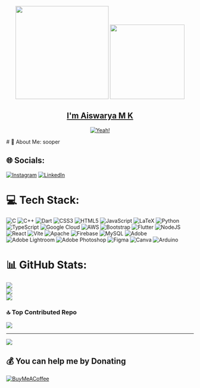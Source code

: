 

<div align='center'>
<p align="center">
<p><img src= "https://user-images.githubusercontent.com/74038190/219923809-b86dc415-a0c2-4a38-bc88-ad6cf06395a8.gif" width="250px" height="250px"> 
 <img src= "https://user-images.githubusercontent.com/74038190/212284164-662b26f5-a2e4-49cb-b675-4af56e609afa.gif"  width="200px" height="200px"  >

<a href = "https://aiswaryamk.vercel.app/"><h2>I'm Aiswarya M K</h2></a>
</p>

</p>
<a href="https://linkedin.com/in/aiswaryamk02"><img src="https://readme-typing-svg.demolab.com?font=Teko&weight=200&size=30&duration=4997&pause=983&color=4FD2F7&center=true&vCenter=true&width=440&lines=Aiswarya+is+a+Developer.;Innovative.+Dedicated.+Versatile" alt="Yeah!" /></a>
</div>

</p>
<div>
# 💫 About Me:
sooper


## 🌐 Socials:
[![Instagram](https://img.shields.io/badge/Instagram-%23E4405F.svg?logo=Instagram&logoColor=white)](https://instagram.com/aiswarya_krishnakumar_) [![LinkedIn](https://img.shields.io/badge/LinkedIn-%230077B5.svg?logo=linkedin&logoColor=white)](https://linkedin.com/in/aiswaryamk02) 

# 💻 Tech Stack:
![C](https://img.shields.io/badge/c-%2300599C.svg?style=for-the-badge&logo=c&logoColor=white) ![C++](https://img.shields.io/badge/c++-%2300599C.svg?style=for-the-badge&logo=c%2B%2B&logoColor=white) ![Dart](https://img.shields.io/badge/dart-%230175C2.svg?style=for-the-badge&logo=dart&logoColor=white) ![CSS3](https://img.shields.io/badge/css3-%231572B6.svg?style=for-the-badge&logo=css3&logoColor=white) ![HTML5](https://img.shields.io/badge/html5-%23E34F26.svg?style=for-the-badge&logo=html5&logoColor=white) ![JavaScript](https://img.shields.io/badge/javascript-%23323330.svg?style=for-the-badge&logo=javascript&logoColor=%23F7DF1E) ![LaTeX](https://img.shields.io/badge/latex-%23008080.svg?style=for-the-badge&logo=latex&logoColor=white) ![Python](https://img.shields.io/badge/python-3670A0?style=for-the-badge&logo=python&logoColor=ffdd54) ![TypeScript](https://img.shields.io/badge/typescript-%23007ACC.svg?style=for-the-badge&logo=typescript&logoColor=white) ![Google Cloud](https://img.shields.io/badge/GoogleCloud-%234285F4.svg?style=for-the-badge&logo=google-cloud&logoColor=white) ![AWS](https://img.shields.io/badge/AWS-%23FF9900.svg?style=for-the-badge&logo=amazon-aws&logoColor=white) ![Bootstrap](https://img.shields.io/badge/bootstrap-%238511FA.svg?style=for-the-badge&logo=bootstrap&logoColor=white) ![Flutter](https://img.shields.io/badge/Flutter-%2302569B.svg?style=for-the-badge&logo=Flutter&logoColor=white) ![NodeJS](https://img.shields.io/badge/node.js-6DA55F?style=for-the-badge&logo=node.js&logoColor=white) ![React](https://img.shields.io/badge/react-%2320232a.svg?style=for-the-badge&logo=react&logoColor=%2361DAFB) ![Vite](https://img.shields.io/badge/vite-%23646CFF.svg?style=for-the-badge&logo=vite&logoColor=white) ![Apache](https://img.shields.io/badge/apache-%23D42029.svg?style=for-the-badge&logo=apache&logoColor=white) ![Firebase](https://img.shields.io/badge/firebase-a08021?style=for-the-badge&logo=firebase&logoColor=ffcd34) ![MySQL](https://img.shields.io/badge/mysql-4479A1.svg?style=for-the-badge&logo=mysql&logoColor=white) ![Adobe](https://img.shields.io/badge/adobe-%23FF0000.svg?style=for-the-badge&logo=adobe&logoColor=white) ![Adobe Lightroom](https://img.shields.io/badge/Adobe%20Lightroom-31A8FF.svg?style=for-the-badge&logo=Adobe%20Lightroom&logoColor=white) ![Adobe Photoshop](https://img.shields.io/badge/adobe%20photoshop-%2331A8FF.svg?style=for-the-badge&logo=adobe%20photoshop&logoColor=white) ![Figma](https://img.shields.io/badge/figma-%23F24E1E.svg?style=for-the-badge&logo=figma&logoColor=white) ![Canva](https://img.shields.io/badge/Canva-%2300C4CC.svg?style=for-the-badge&logo=Canva&logoColor=white) ![Arduino](https://img.shields.io/badge/-Arduino-00979D?style=for-the-badge&logo=Arduino&logoColor=white)
# 📊 GitHub Stats:
![](https://github-readme-stats.vercel.app/api?username=aiswaryakrishnakumar&theme=dark&hide_border=true&include_all_commits=true&count_private=true)<br/>
![](https://github-readme-streak-stats.herokuapp.com/?user=aiswaryakrishnakumar&theme=dark&hide_border=true)<br/>
![](https://github-readme-stats.vercel.app/api/top-langs/?username=aiswaryakrishnakumar&theme=dark&hide_border=true&include_all_commits=true&count_private=true&layout=compact)

### 🔝 Top Contributed Repo
![](https://github-contributor-stats.vercel.app/api?username=aiswaryakrishnakumar&limit=5&theme=dark&combine_all_yearly_contributions=true)

---
[![](https://visitcount.itsvg.in/api?id=aiswaryakrishnakumar&icon=0&color=0)](https://visitcount.itsvg.in)

  ## 💰 You can help me by Donating
  [![BuyMeACoffee](https://img.shields.io/badge/Buy%20Me%20a%20Coffee-ffdd00?style=for-the-badge&logo=buy-me-a-coffee&logoColor=black)](https://buymeacoffee.com/aiswaryamk) 

  
